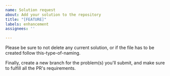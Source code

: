 ```yaml
---
name: Solution request
about: Add your solution to the repository
title: "[FEATURE]"
labels: enhancement
assignees: ''

---
```


Please be sure to not delete any current solution, or if the file has to be created follow this-type-of-naming.

Finally, create a new branch for the problem(s) you'll submit, and make sure to fulfill all the PR's requirements.

